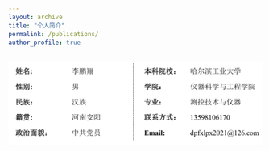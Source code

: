 ```yaml
---
layout: archive
title: "个人简介"
permalink: /publications/
author_profile: true
---
```

![gerenxinxi](/images/grxx.png)          
